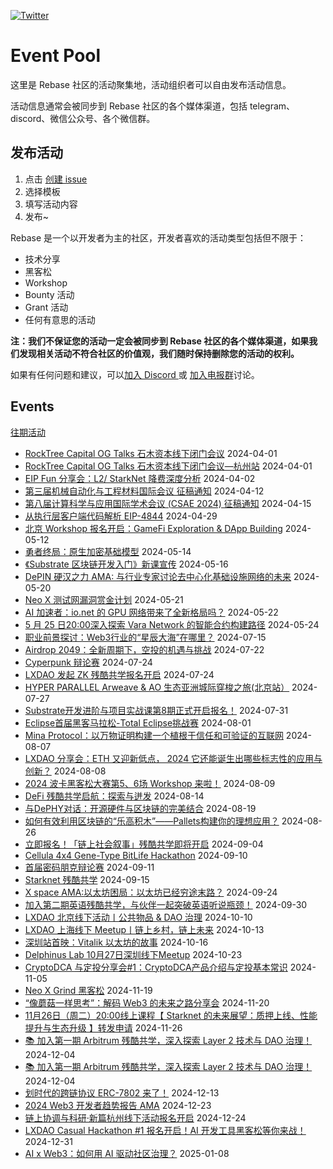 [![Twitter](https://img.shields.io/twitter/url?label=Rebase&url=https%3A%2F%2Ftwitter.com%2FRebaseCommunity)](https://twitter.com/RebaseCommunity)

# Event Pool

这里是 Rebase 社区的活动聚集地，活动组织者可以自由发布活动信息。

活动信息通常会被同步到 Rebase 社区的各个媒体渠道，包括 telegram、discord、微信公众号、各个微信群。

## 发布活动

1. 点击 [创建 issue](https://github.com/rebase-network/event-pool/issues/new/choose)
2. 选择模板
3. 填写活动内容
4. 发布~

Rebase 是一个以开发者为主的社区，开发者喜欢的活动类型包括但不限于：

- 技术分享
- 黑客松
- Workshop
- Bounty 活动
- Grant 活动
- 任何有意思的活动

**注：我们不保证您的活动一定会被同步到 Rebase 社区的各个媒体渠道，如果我们发现相关活动不符合社区的价值观，我们随时保持删除您的活动的权利。**

如果有任何问题和建议，可以[加入 Discord ](https://discord.gg/c6BfH8JQn6) 或 [加入电报群](https://t.me/rebasenetwork)讨论。

## Events

[往期活动](./events.md)

- [RockTree Capital OG Talks 石木资本线下闭门会议](https://github.com/rebase-network/event-pool/issues/168) 2024-04-01
- [RockTree Capital OG Talks 石木资本线下闭门会议—杭州站](https://github.com/rebase-network/event-pool/issues/169) 2024-04-01
- [EIP Fun 分享会：L2/ StarkNet 降费深度分析](https://github.com/rebase-network/event-pool/issues/170) 2024-04-02
- [第三届机械自动化与工程材料国际会议 征稿通知](https://github.com/rebase-network/event-pool/issues/171) 2024-04-12
- [第八届计算科学与应用国际学术会议 (CSAE 2024)  征稿通知](https://github.com/rebase-network/event-pool/issues/172) 2024-04-15
- [从执行层客户端代码解析 EIP-4844](https://github.com/rebase-network/event-pool/issues/173) 2024-04-29
- [北京 Workshop 报名开启：GameFi Exploration & DApp Building](https://github.com/rebase-network/event-pool/issues/174) 2024-05-12
- [勇者终局：原生加密基础模型](https://github.com/rebase-network/event-pool/issues/175) 2024-05-14
- [《Substrate 区块链开发入门》新课宣传](https://github.com/rebase-network/event-pool/issues/176) 2024-05-16
- [DePIN 硬汉之力 AMA: 与行业专家讨论去中心化基础设施网络的未来](https://github.com/rebase-network/event-pool/issues/177) 2024-05-20
- [Neo X 测试网漏洞赏金计划](https://github.com/rebase-network/event-pool/issues/178) 2024-05-21
- [AI 加速者：io.net 的 GPU 网络带来了全新格局吗？](https://github.com/rebase-network/event-pool/issues/179) 2024-05-22
- [5 月 25 日20:00深入探索 Vara Network 的智能合约构建路径](https://github.com/rebase-network/event-pool/issues/180) 2024-05-24
- [职业前景探讨：Web3行业的“星辰大海”在哪里？](https://github.com/rebase-network/event-pool/issues/181) 2024-07-15
- [Airdrop 2049：全新周期下，空投的机遇与挑战](https://github.com/rebase-network/event-pool/issues/182) 2024-07-22
- [Cyperpunk 辩论赛](https://github.com/rebase-network/event-pool/issues/183) 2024-07-24
- [LXDAO 发起 ZK 残酷共学报名开启](https://github.com/rebase-network/event-pool/issues/184) 2024-07-24
- [HYPER PARALLEL Arweave & AO 生态亚洲城际穿梭之旅(北京站）](https://github.com/rebase-network/event-pool/issues/185) 2024-07-27
- [Substrate开发进阶与项目实战课第8期正式开启报名！](https://github.com/rebase-network/event-pool/issues/186) 2024-07-31
- [Eclipse首届黑客马拉松-Total Eclipse挑战赛](https://github.com/rebase-network/event-pool/issues/187) 2024-08-01
- [Mina Protocol：以万物证明构建一个植根于信任和可验证的互联网](https://github.com/rebase-network/event-pool/issues/188) 2024-08-07
- [LXDAO 分享会：ETH 又迎新低点， 2024 它还能诞生出哪些标志性的应用与创新？](https://github.com/rebase-network/event-pool/issues/189) 2024-08-08
- [2024 波卡黑客松大赛第5、6场 Workshop 来啦！](https://github.com/rebase-network/event-pool/issues/190) 2024-08-09
- [DeFi 残酷共学启航：探索与迸发](https://github.com/rebase-network/event-pool/issues/191) 2024-08-14
- [与DePHY对话：开源硬件与区块链的完美结合](https://github.com/rebase-network/event-pool/issues/192) 2024-08-19
- [如何有效利用区块链的“乐高积木”——Pallets构建你的理想应用？](https://github.com/rebase-network/event-pool/issues/193) 2024-08-26
- [立即报名！「链上社会叙事」残酷共学即将开启](https://github.com/rebase-network/event-pool/issues/194) 2024-09-04
- [Cellula 4x4 Gene-Type BitLife Hackathon](https://github.com/rebase-network/event-pool/issues/195) 2024-09-10
- [首届密码朋克辩论赛](https://github.com/rebase-network/event-pool/issues/196) 2024-09-11
- [Starknet 残酷共学](https://github.com/rebase-network/event-pool/issues/197) 2024-09-15
- [X space AMA:以太坊困局：以太坊已经穷途末路？](https://github.com/rebase-network/event-pool/issues/198) 2024-09-24
- [加入第二期英语残酷共学，与伙伴一起突破英语听说瓶颈！](https://github.com/rebase-network/event-pool/issues/199) 2024-09-30
- [LXDAO 北京线下活动丨公共物品 & DAO 治理](https://github.com/rebase-network/event-pool/issues/200) 2024-10-10
- [LXDAO 上海线下 Meetup丨链上乡村，链上未来](https://github.com/rebase-network/event-pool/issues/201) 2024-10-13
- [深圳站首映：Vitalik 以太坊的故事](https://github.com/rebase-network/event-pool/issues/202) 2024-10-16
- [Delphinus Lab 10月27日深圳线下Meetup](https://github.com/rebase-network/event-pool/issues/203) 2024-10-23
- [CryptoDCA 与定投分享会#1：CryptoDCA产品介绍与定投基本常识](https://github.com/rebase-network/event-pool/issues/204) 2024-11-05
- [Neo X Grind 黑客松](https://github.com/rebase-network/event-pool/issues/205) 2024-11-19
- [“像蘑菇一样思考”：解码 Web3 的未来之路分享会](https://github.com/rebase-network/event-pool/issues/206) 2024-11-20
- [11月26日（周二）20:00线上课程【 Starknet 的未来展望：质押上线、性能提升与生态升级 】转发申请](https://github.com/rebase-network/event-pool/issues/207) 2024-11-26
- [📚 加入第一期 Arbitrum 残酷共学，深入探索 Layer 2 技术与 DAO 治理！](https://github.com/rebase-network/event-pool/issues/208) 2024-12-04
- [📚 加入第一期 Arbitrum 残酷共学，深入探索 Layer 2 技术与 DAO 治理！](https://github.com/rebase-network/event-pool/issues/209) 2024-12-04
- [划时代的跨链协议 ERC-7802 来了！](https://github.com/rebase-network/event-pool/issues/210) 2024-12-13
- [2024 Web3 开发者趋势报告 AMA](https://github.com/rebase-network/event-pool/issues/211) 2024-12-23
- [链上协调与科研·新篇杭州线下活动报名开启](https://github.com/rebase-network/event-pool/issues/212) 2024-12-24
- [LXDAO Casual Hackathon #1 报名开启！AI 开发工具黑客松等你来战！](https://github.com/rebase-network/event-pool/issues/213) 2024-12-31
- [AI x Web3：如何用 AI 驱动社区治理？](https://github.com/rebase-network/event-pool/issues/214) 2025-01-08
